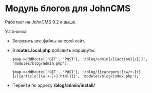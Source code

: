 # Модуль блогов для JohnCMS

Работает на JohnCMS 9.2 и выше.

Установка:
- Загрузить все файлы на свой сайт.
- В **routes.local.php** добавить маршруты:

  `$map->addRoute(['GET', 'POST'], '/blog/admin[/[{action}[/]]]', 'modules/blog/admin.php');`

  `$map->addRoute(['GET', 'POST'], '/blog/[{category:[\w/+-]+}[/[{article:[\w.+-]+}.html]]]', 'modules/blog/index.php');`
- Перейти по адресу **/blog/admin/install/**
